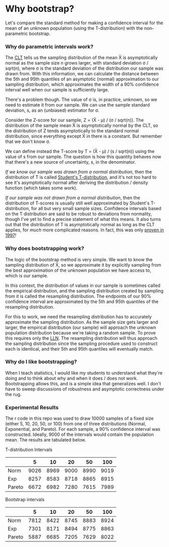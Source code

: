 # Why bootstrap?

Let's compare the standard method for making a confidence interval for the mean of an unknown population (using the T-distribution) with the non-parametric bootstrap.

### Why do parametric intervals work?

The [CLT]((http://en.wikipedia.org/wiki/Central_limit_theorem)) tells us the sampling distribution of the mean X̄ is asymptotically normal as the sample size n grows larger, with standard deviation σ / sqrt(n), where σ is the standard deviation of the distribution our sample was drawn from. With this information, we can calculate the distance between the 5th and 95th quantiles of an asymptotic (normal) approximation to our sampling distribution, which approximates the width of a 90% confidence interval well when our sample is sufficiently large.

There's a problem though. The value of σ is, in practice, unknown, so we need to estimate it from our sample. We can use the sample standard deviation, s, as an (unbiased) estimator for σ. 

Consider the Z-score for our sample, Z = (X̄ - μ) / (σ / sqrt(n)). The distribution of the sample mean X̄ is asymptotically normal by the CLT, so the distribution of Z tends asymptotically to the standard normal distribution, since everything except X̄ in there is a constant. But remember that we don't know σ. 

We can define instead the T-score by T = (X̄ - μ) / (s / sqrt(n)) using the value of s from our sample. The question is how this quantity behaves now that there's a new source of uncertainty, s, in the denominator. 

*If we know our sample was drawn from a normal distribution*, then the distribution of T is called [Student's T-distribution](https://en.wikipedia.org/wiki/Student%27s_t-distribution), and it's not too hard to see it's asymptotically normal after deriving the distribution / density function (which takes some work). 

*If our sample was not drawn from a normal distribution*, then the distribution of T-scores is usually still well approximated by Student's T-distribution, for all but very small sample sizes. Confidence intervals based on the T distribution are said to be robust to deviations from normality, though I've yet to find a precise statement of what this means. It also turns out that the distribution of T is asymptotically normal as long as the CLT applies, for *much* more complicated reasons. In fact, this was only [proven in 1997](https://projecteuclid.org/download/pdf_1/euclid.aop/1024404523)!


### Why does bootstrapping work?

The logic of the bootstrap method is very simple. We want to know the sampling distribution of X̄, so we approximate it by explicitly sampling from the best approximation of the unknown population we have access to, which is our sample.

In this context, the distribution of values in our sample is sometimes called the empirical distribution, and the sampling distribution created by sampling from it is called the resampling distribution. The endpoints of our 90% confidence interval are approximated by the 5th and 95th quantiles of the resampling distribution.

For this to work, we need the resampling distribution has to accurately approximate the sampling distribution. As the sample size gets larger and larger, the empirical distribution (our sample) will approach the unknown population distribution because we're taking a random sample. To prove this requires only the [LLN](http://en.wikipedia.org/wiki/Law_of_large_numbers). The resampling distribution will thus approach the sampling distribution since the sampling procedure used to construct each is identical, and their 5th and 95th quantiles will eventually match.

### Why do I like bootstrapping?

When I teach statistics, I would like my students to understand what they're doing and to think about why and when it does / does not work. Bootstrapping allows this, and is a simple idea that generalizes well. I don't have to sweep discussions of robustness and asymptotic correctness under the rug.

### Experimental Results

The r code in this repo was used to draw 10000 samples of a fixed size (either 5, 10, 20, 50, or 100) from one of three distributions (Normal, Exponential, and Pareto). For each sample, a 90% confidence interval was constructed. Ideally, 9000 of the intervals would contain the population mean. The results are tabulated below.

T-distribution Intervals

| 	    |5    |10   |20	  |50   |100  |
|-------|-----|-----|-----|-----|-----|
|Norm   |9026 |8969 |9000 |8990 |9019 |
|Exp    |8257 |8583 |8718 |8865 |8915 |
|Pareto	|6672 |6982 |7280 |7615	|7989 |

Bootstrap intervals

|       |5    |10   |20	  |50   |100  |
|-------|-----|-----|-----|-----|-----|
|Norm   |7812 |8422 |8745 |8883 |8924 |
|Exp    |7301 |8171 |8494 |8775 |8863 |
|Pareto	|5887 |6685 |7205 |7629	|8022 |
